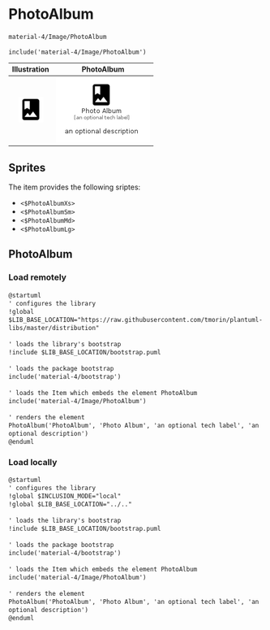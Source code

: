 # PhotoAlbum


```text
material-4/Image/PhotoAlbum
```

```text
include('material-4/Image/PhotoAlbum')
```



| Illustration | PhotoAlbum |
| :---: | :---: |
| ![illustration for Illustration](../../material-4/Image/PhotoAlbum.png) | ![illustration for PhotoAlbum](../../material-4/Image/PhotoAlbum.Local.png) |



## Sprites
The item provides the following sriptes:

- `<$PhotoAlbumXs>`
- `<$PhotoAlbumSm>`
- `<$PhotoAlbumMd>`
- `<$PhotoAlbumLg>`





## PhotoAlbum

### Load remotely
```plantuml
@startuml
' configures the library
!global $LIB_BASE_LOCATION="https://raw.githubusercontent.com/tmorin/plantuml-libs/master/distribution"

' loads the library's bootstrap
!include $LIB_BASE_LOCATION/bootstrap.puml

' loads the package bootstrap
include('material-4/bootstrap')

' loads the Item which embeds the element PhotoAlbum
include('material-4/Image/PhotoAlbum')

' renders the element
PhotoAlbum('PhotoAlbum', 'Photo Album', 'an optional tech label', 'an optional description')
@enduml
```

### Load locally
```plantuml
@startuml
' configures the library
!global $INCLUSION_MODE="local"
!global $LIB_BASE_LOCATION="../.."

' loads the library's bootstrap
!include $LIB_BASE_LOCATION/bootstrap.puml

' loads the package bootstrap
include('material-4/bootstrap')

' loads the Item which embeds the element PhotoAlbum
include('material-4/Image/PhotoAlbum')

' renders the element
PhotoAlbum('PhotoAlbum', 'Photo Album', 'an optional tech label', 'an optional description')
@enduml
```

